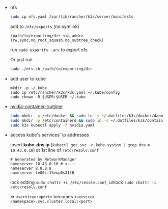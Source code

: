- nfs

  ```bash
  sudo cp nfs.yaml /var/lib/rancher/k3s/server/manifests
  ```

  add to `/etc/exports` (no symlink)

  ```
  /path/to/exporting/dir <ip_addr>(rw,sync,no_root_squash,no_subtree_check)
  ```

  run `sudo exportfs -arv` to export nfs

  Or just run

  ```bash
  sudo ./nfs.sh /path/to/exporting/dir
  ```

- add user to kube

  ```
  mkdir -p ~/.kube
  sudo cp /etc/rancher/k3s/k3s.yaml ~/.kube/config
  sudo chown -R $USER:$USER ~/.kube
  ```

- [nvidia-container-runtime](https://github.com/k3s-io/k3s/issues/4391#issuecomment-1233314825)

  ```bash
  sudo mkdir -p /etc/docker && sudo ln -s ~/.dotfiles/k3s/docker/daemon.json /etc/docker/daemon.json
  sudo mkdir -p /etc/containerd && sudo ln -s ~/.dotfiles/k3s/containerd/config.toml /etc/containerd/config.toml
  sudo k3s kubectl apply -f nvidia.yaml
  ```

- access kube's services' ip addresses

  insert **kube-dns ip** (`kubectl get svc -n kube-system | grep dns` = `10.43.0.10`) at 1st line of `/etc/resolv.conf`

  ```
  # Generated by NetworkManager
  nameserver 10.43.0.10 # <----
  nameserver 8.8.8.8
  nameserver fe80::1%enp0s31f6
  ```

  lock editing `sudo chattr +i /etc/resolv.conf`, unlock `sudo chattr -i /etc/resolv.conf`

  => `<service>:<port>` becomes `<service>.<namespace>.svc.cluster.local:<port>`
